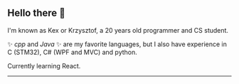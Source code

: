 ## Hello there 👋

I'm known as Kex or Krzysztof, a 20 years old programmer and CS student.

✨ _cpp_ and _Java_ ✨ are my favorite languages, but I also have experience in C (STM32), C# (WPF and MVC) and python.

Currently learning React.


---

